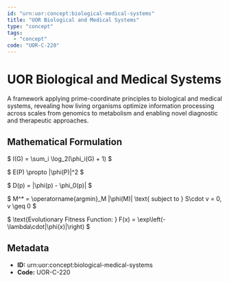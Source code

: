 ```yaml
---
id: "urn:uor:concept:biological-medical-systems"
title: "UOR Biological and Medical Systems"
type: "concept"
tags:
  - "concept"
code: "UOR-C-220"
---
```


# UOR Biological and Medical Systems

A framework applying prime-coordinate principles to biological and medical systems, revealing how living organisms optimize information processing across scales from genomics to metabolism and enabling novel diagnostic and therapeutic approaches.

## Mathematical Formulation

$
I(G) = \sum_i \log_2(\phi_i(G) + 1)
$

$
E(P) \propto \|\phi(P)\|^2
$

$
D(p) = \|\phi(p) - \phi_0(p)\|
$

$
M^* = \operatorname{argmin}_M \|\phi(M)\| \text{ subject to } S\cdot v = 0, v \geq 0
$

$
\text{Evolutionary Fitness Function: } F(x) = \exp\left(-\lambda\cdot\|\phi(x)\|\right)
$

## Metadata

- **ID:** urn:uor:concept:biological-medical-systems
- **Code:** UOR-C-220
